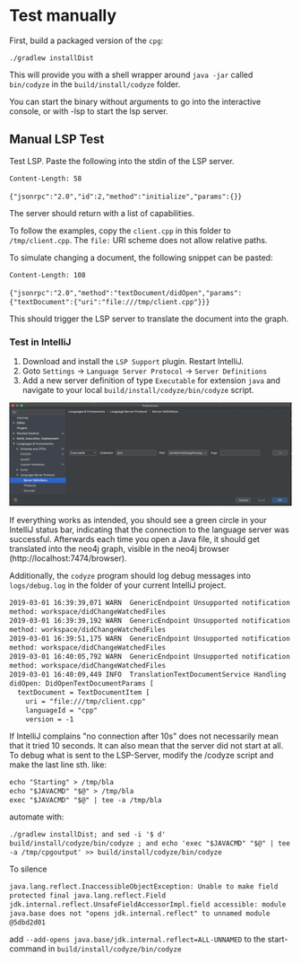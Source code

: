 # Test manually

First, build a packaged version of the `cpg`:

```
./gradlew installDist
```

This will provide you with a shell wrapper around `java -jar` called `bin/codyze` in the `build/install/codyze` folder.

You can start the binary without arguments to go into the interactive console, or with -lsp to start the lsp server.


## Manual LSP Test

Test LSP. Paste the following into the stdin of the LSP server.

```
Content-Length: 58

{"jsonrpc":"2.0","id":2,"method":"initialize","params":{}}
```

The server should return with a list of capabilities.

To follow the examples, copy the `client.cpp` in this folder to `/tmp/client.cpp`. The `file:` URI scheme does not allow relative paths.

To simulate changing a document, the following snippet can be pasted:
```
Content-Length: 108

{"jsonrpc":"2.0","method":"textDocument/didOpen","params":{"textDocument":{"uri":"file:///tmp/client.cpp"}}}
```

This should trigger the LSP server to translate the document into the graph.

### Test in IntelliJ


1. Download and install the `LSP Support` plugin. Restart IntelliJ.
2. Goto `Settings` -> `Language Server Protocol` -> `Server Definitions`
3. Add a new server definition of type `Executable` for extension `java` and navigate to your local `build/install/codyze/bin/codyze` script. 
 
![](lsp-settings-intellij.png "IntelliJ LSP Setttings")

If everything works as intended, you should see a green circle in your IntelliJ status bar, indicating that the connection to the language server was successful. Afterwards each time you open a Java file, it should get translated into the neo4j graph, visible in the neo4j browser (http://localhost:7474/browser).

Additionally, the `codyze` program should log debug messages into `logs/debug.log` in the folder of your current IntelliJ project.
 
```
2019-03-01 16:39:39,071 WARN  GenericEndpoint Unsupported notification method: workspace/didChangeWatchedFiles
2019-03-01 16:39:39,192 WARN  GenericEndpoint Unsupported notification method: workspace/didChangeWatchedFiles
2019-03-01 16:39:51,175 WARN  GenericEndpoint Unsupported notification method: workspace/didChangeWatchedFiles
2019-03-01 16:40:05,792 WARN  GenericEndpoint Unsupported notification method: workspace/didChangeWatchedFiles
2019-03-01 16:40:09,449 INFO  TranslationTextDocumentService Handling didOpen: DidOpenTextDocumentParams [
  textDocument = TextDocumentItem [
    uri = "file:///tmp/client.cpp"
    languageId = "cpp"
    version = -1
```

If IntelliJ complains "no connection after 10s" does not necessarily mean that it tried 10 seconds. It can also mean that the server did not start at all.
To debug what is sent to the LSP-Server, modify the /codyze script and make the last line sth. like:

```
echo "Starting" > /tmp/bla
echo "$JAVACMD" "$@" > /tmp/bla
exec "$JAVACMD" "$@" | tee -a /tmp/bla
```

automate with:

```
./gradlew installDist; and sed -i '$ d' build/install/codyze/bin/codyze ; and echo 'exec "$JAVACMD" "$@" | tee -a /tmp/cpgoutput' >> build/install/codyze/bin/codyze
```

To silence
```
java.lang.reflect.InaccessibleObjectException: Unable to make field protected final java.lang.reflect.Field jdk.internal.reflect.UnsafeFieldAccessorImpl.field accessible: module java.base does not "opens jdk.internal.reflect" to unnamed module @5dbd2d01
```

add `--add-opens java.base/jdk.internal.reflect=ALL-UNNAMED` to the start-command in `build/install/codyze/bin/codyze`